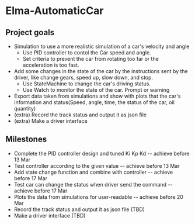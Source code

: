 # Elma-AutomaticCar

## Project goals
- Simulation to use a more realistic simulation of a car's velocity and angle
    * Use PID controller to contol the Car speed and angle.
    * Set criteria to prevent the car from rotating too far or the acceleration is too fast.
- Add some changes in the state of the car by the instructions sent by the driver, like change gears, speed up, slow down, and stop.
    * Use StateMachine to change the car's driving status.
    * Use Watch to monitor the state of the car. Prompt or warning
- Export data taken from simulations and show with plots that the car's information and status(Speed, angle, time, the status of the car, oil quantity)
- (extra) Record the track status and output it as json file
- (extra) Make a driver interface

## Milestones 
- Complete the PID controller design and tuned Ki Kp Kd -- achieve before 13 Mar
- Test controller according to the given value  -- achieve before 13 Mar
- Add state change function and combine with controller -- achieve before 17 Mar
- Test car can change the status when driver send the command -- achieve before 17 Mar
- Plots the data from simulations for user-readable -- achieve before 20 Mar
- Record the track status and output it as json file (TBD)
- Make a driver interface (TBD)

